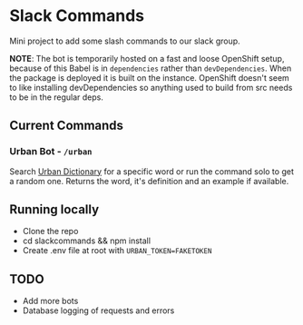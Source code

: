 # Slack Commands
Mini project to add some slash commands to our slack group.

**NOTE**: The bot is temporarily hosted on a fast and loose OpenShift setup, because of this Babel is in ```dependencies``` rather than ```devDependencies```. When the package is deployed it is built on the instance. OpenShift doesn't seem to like installing devDependencies so anything used to build from src needs to be in the regular deps.

## Current Commands

### Urban Bot - ```/urban```
Search [Urban Dictionary](http://www.urbandictionary.com/) for a specific word or run the command solo to get a random one.
Returns the word, it's definition and an example if available.

## Running locally
- Clone the repo
- cd slackcommands && npm install
- Create .env file at root with ```URBAN_TOKEN=FAKETOKEN```

## TODO
- Add more bots
- Database logging of requests and errors
